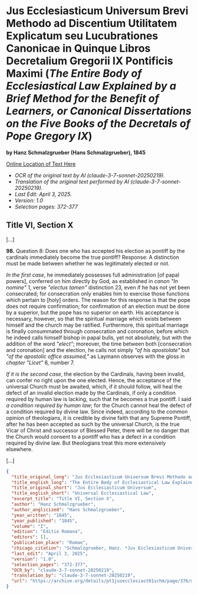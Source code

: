 # Jus Ecclesiasticum Universum Brevi Methodo ad Discentium Utilitatem Explicatum seu Lucubrationes Canonicae in Quinque Libros Decretalium Gregorii IX Pontificis Maximi (*The Entire Body of Ecclesiastical Law Explained by a Brief Method for the Benefit of Learners, or Canonical Dissertations on the Five Books of the Decretals of Pope Gregory IX*)

**by Hanz Schmalzgrueber (Hans Schmalzgrueber), 1845**

[Online Location of Text Here](https://archive.org/details/pt1jusecclesiast01schm/page/372/mode/2up)

- *OCR of the original text by AI (claude-3-7-sonnet-20250219).*
- *Translation of the original text performed by AI (claude-3-7-sonnet-20250219).*
- *Last Edit: April 3, 2025.*
- *Version: 1.0*
- *Selection pages: 372-377*

## Title VI, Section X

[...]

**98.** Question 8: Does one who has accepted his election as pontiff by the cardinals immediately become the true pontiff? Response: A distinction must be made between whether he was legitimately elected or not.

*In the first case*, he immediately possesses full administration [of papal powers], conferred on him directly by God, as established in *canon "In nomine"* 1, verse *"electus tamen"* distinction 23, even if he has not yet been consecrated; for consecration only enables him to exercise those functions which pertain to [holy] orders. The reason for this response is that the pope does not require confirmation; for confirmation of an election must be done by a superior, but the pope has no superior on earth. His acceptance is necessary, however, so that the spiritual marriage which exists between himself and the church may be ratified. Furthermore, this spiritual marriage is finally consummated through consecration and coronation, before which he indeed calls himself bishop in papal bulls, yet not absolutely, but with the addition of the word *"elect"*; moreover, the time between both [consecration and coronation] and the election, he calls not simply *"of his apostolate"* but *"of the apostolic office assumed,"* as Laymann observes with the gloss in *chapter "Licet"* 6, number 7.

*If it is the second case*, the election by the Cardinals, having been invalid, can confer no right upon the one elected. Hence, the acceptance of the universal Church must be awaited, which, if it should follow, will heal the defect of an invalid election made by the Cardinals, if only a condition required by human law is lacking, such that he becomes a true pontiff. I said *a condition required by human law*; for the Church cannot heal the defect of a condition required by divine law. Since indeed, according to the common opinion of theologians, it is credible by divine faith that any Supreme Pontiff, after he has been accepted as such by the universal Church, is the true Vicar of Christ and successor of Blessed Peter, there will be no danger that the Church would consent to a pontiff who has a defect in a condition required by divine law. But theologians treat this more extensively elsewhere.

[...]

```json
{
  "title_original_long": "Jus Ecclesiasticum Universum Brevi Methodo ad Discentium Utilitatem Explicatum seu Lucubrationes Canonicae in Quinque Libros Decretalium Gregorii IX Pontificis Maximi",
  "title_english_long": "The Entire Body of Ecclesiastical Law Explained by a Brief Method for the Benefit of Learners, or Canonical Dissertations on the Five Books of the Decretals of Pope Gregory IX",
  "title_original_short": "Jus Ecclesiasticum Universum",
  "title_english_short": "Universal Ecclesiastical Law",
  "excerpt_title": "Title VI, Section X",
  "author": "Hanz Schmalzgrueber",
  "author_anglicized": "Hans Schmalzgrueber",
  "year_written": "1845",
  "year_published": "1845",
  "volume": "I",
  "edition": "Editio Romana",
  "editors": [],
  "publication_place": "Romae",
  "chicago_citation": "Schmalzgrueber, Hanz. *Jus Ecclesiasticum Universum*, Vol. I. Romae: Ex Typographia Rev. Cam. Apostolicae, 1845.",
  "last_edit": "April 3, 2025",
  "version": "1.0",
  "selection_pages": "372-377",
  "OCR_by": "claude-3-7-sonnet-20250219",
  "translation_by": "claude-3-7-sonnet-20250219",
  "url": "https://archive.org/details/pt1jusecclesiast01schm/page/376/mode/2up"
}
```
